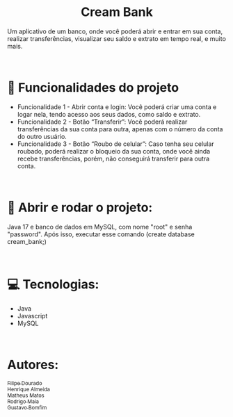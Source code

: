 <h1 align="center"> Cream Bank </h1>

Um aplicativo de um banco, onde você poderá abrir e entrar em sua conta, realizar transferências, visualizar seu saldo e extrato em tempo real, e muito mais.

<br>

# :hammer: Funcionalidades do projeto
- Funcionalidade 1 - Abrir conta e login: Você poderá criar uma conta e logar nela, tendo acesso aos seus dados, como saldo e extrato.
- Funcionalidade 2 - Botão “Transferir”: Você poderá realizar transferências da sua conta para outra, apenas com o número da conta do outro usuário.
- Funcionalidade 3 - Botão “Roubo de celular”: Caso tenha seu celular roubado, poderá realizar o bloqueio da sua conta, onde você ainda recebe transferências, porém, não conseguirá transferir para outra conta.

<br>

# :wrench: Abrir e rodar o projeto:
Java 17 e banco de dados em MySQL, com nome "root" e senha "password". Após isso, executar esse comando (create database cream_bank;)

<br>

# :computer: Tecnologias:
- Java
- Javascript
- MySQL

<br>

# Autores:

[<sub>Filipe Dourado</sub>](https://github.com/Nust7)
<br>
<sub>Henrique Almeida</sub>
<br>
<sub>Matheus Matos</sub>
<br>
[<sub>Rodrigo Maia</sub>](https://github.com/RodrigoMaia16)
<br>
[<sub>Gustavo Bomfim</sub>](https://github.com/GustavoBomfim)
